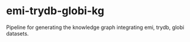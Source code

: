 # emi-trydb-globi-kg
Pipeline for generating the knowledge graph integrating emi, trydb, globi datasets.

